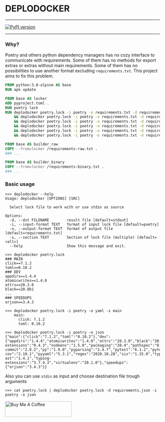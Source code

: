 # DEPLODOCKER
___________
[![PyPI version](https://badge.fury.io/py/deplodocker.svg)](https://badge.fury.io/py/deplodocker)
___________

### Why?

Poetry and others python dependency managers has no cozy interface to communicate with requirements.
Some of them has no methods for export extras or extras without main requirements.
Some of them has no possibilities to use another format excluding `requirements.txt`.
This project aims to fix this problem.


```dockerfile
FROM python:3.8-alpine AS base
RUN apk update

FROM base AS locker
ADD pyproject.toml .
RUN poetry lock
RUN deplodocker poetry.lock -i poetry -o requirements.txt -d requirements.txt \
    && deplodocker poetry.lock -i poetry -o requirements.txt -d requirements-main.txt -s main \
    && deplodocker poetry.lock -i poetry -o requirements.txt -d requirements-dev.txt -s dev \
    && deplodocker poetry.lock -i poetry -o requirements.txt -d requirements-raw.txt -s raw \
    && deplodocker poetry.lock -i poetry -o requirements.txt -d requirements-binary.txt -s binary \
    && deplodocker poetry.lock -i poetry -o requirements.txt -d requirements-debug.txt -s debug

FROM base AS builder_raw
COPY --from=locker /requirements-raw.txt .
### ...

FROM base AS builder_binary
COPY --from=locker /requirements-binary.txt .
### ...

```  


### Basic usage

```shell script
>>> deplodocker --help
Usage: deplodocker [OPTIONS] [SRC]

  Select lock file to work with or use stdin as source

Options:
  -d, --dst FILENAME        result file [default=stdout]
  -i, --input-format TEXT   format of input lock file [default=poetry]
  -o, --output-format TEXT  format of output file [default=requirements.txt]
  -s, --section TEXT        Section of lock file (multiple) [default=<all>]
  --help                    Show this message and exit.

```

```shell script
>>> deplodocker poetry.lock
### MAIN
click==7.1.2
toml==0.10.2
### DEV
appdirs==1.4.4
atomicwrites==1.4.0
attrs==20.3.0
black==20.8b1
...
### SPEEDUPS
orjson==3.4.3
```

```shell script
>>> deplodocker poetry.lock -i poetry -o yaml -s main
    main:
      click: 7.1.2
      toml: 0.10.2
```

```shell script
>>> deplodocker poetry.lock -i poetry -o json
{"main":{"click":"7.1.2","toml":"0.10.2"},"dev":{"appdirs":"1.4.4","atomicwrites":"1.4.0","attrs":"20.3.0","black":"20.8b1","cfgv":"3.2.0","colorama":"0.4.4","coverage":"5.3","distlib":"0.3.1","filelock":"3.0.12","identify":"1.5.9","iniconfig":"1.1.1","isort":"5.6.4","mypy-extensions":"0.4.3","nodeenv":"1.5.0","packaging":"20.4","pathspec":"0.8.0","pluggy":"0.13.1","pre-commit":"2.8.2","py":"1.9.0","pyparsing":"2.4.7","pytest":"6.1.2","pytest-cov":"2.10.1","pyyaml":"5.3.1","regex":"2020.10.28","six":"1.15.0","typed-ast":"1.4.1","typing-extensions":"3.7.4.3","virtualenv":"20.1.0"},"speedups":{"orjson":"3.4.3"}}
```

Also you can use `stdin` as input and choose destination file trough arguments
```shell script
>>> cat poetry.lock | deplodocker poetry.lock -d requirements.json -i poetry -o json
```

<a href="https://www.buymeacoffee.com/RussianCheese" target="_blank"><img src="https://cdn.buymeacoffee.com/buttons/arial-violet.png" alt="Buy Me A Coffee" style="height: 51px !important;width: 217px !important;" ></a>